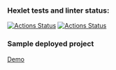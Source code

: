 ### Hexlet tests and linter status:
[![Actions Status](https://github.com/boldyrev/rails-project-lvl2/workflows/hexlet-check/badge.svg)](https://github.com/boldyrev/rails-project-lvl2/actions)
[![Actions Status](https://github.com/boldyrev/rails-project-lvl2/workflows/build/badge.svg)](https://github.com/boldyrev/rails-project-lvl2/actions)

### Sample deployed project
[Demo](https://murmuring-hollows-89943.herokuapp.com/ )
